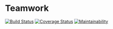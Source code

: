 # Teamwork

[![Build Status](https://travis-ci.com/vicanyango/Teamwork.svg?branch=develop)](https://travis-ci.com/vicanyango/Teamwork)
[![Coverage Status](https://coveralls.io/repos/github/vicanyango/Teamwork/badge.svg?branch=ch-adding-continuos-intergration)](https://coveralls.io/github/vicanyango/Teamwork?branch=ch-adding-continuos-intergration)
[![Maintainability](https://api.codeclimate.com/v1/badges/691a86c6c35b04c0b1dc/maintainability)](https://codeclimate.com/github/vicanyango/Teamwork/maintainability)